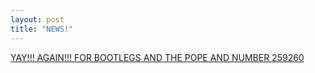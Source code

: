 ```yaml
---
layout: post
title: "NEWS!"
---
```



<a href="http://pokey.electric-dreams.org/260.popie.html">YAY!!! AGAIN!!! FOR BOOTLEGS AND THE POPE AND NUMBER <span class="strike">259</span>260</a>
